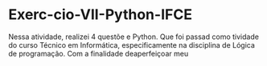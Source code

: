 # Exerc-cio-VII-Python-IFCE
Nessa atividade, realizei 4 questõe e Python. Que foi passad como tividade do curso Técnico em Informática, especificamente na disciplina de Lógica de programação. Com a finalidade deaperfeiçoar meu
